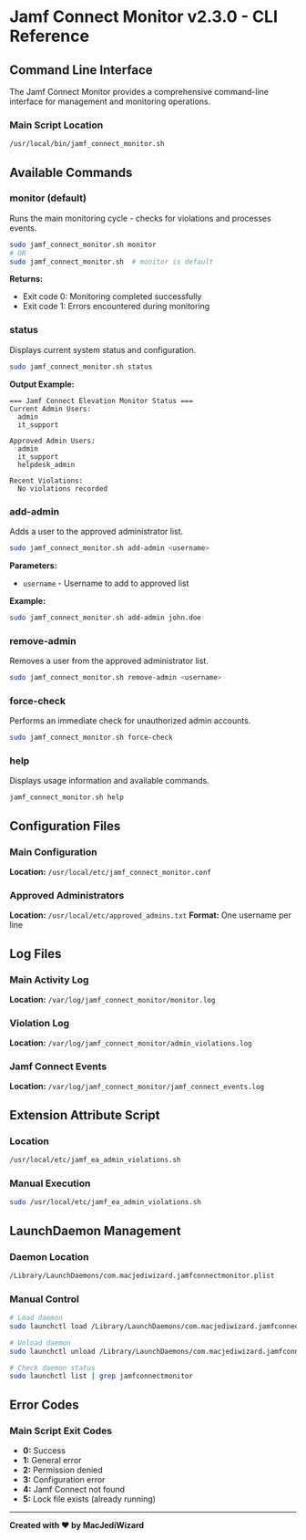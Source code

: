 # Jamf Connect Monitor v2.3.0 - CLI Reference

## Command Line Interface

The Jamf Connect Monitor provides a comprehensive command-line interface for management and monitoring operations.

### Main Script Location
```bash
/usr/local/bin/jamf_connect_monitor.sh
```

## Available Commands

### monitor (default)
Runs the main monitoring cycle - checks for violations and processes events.

```bash
sudo jamf_connect_monitor.sh monitor
# OR
sudo jamf_connect_monitor.sh  # monitor is default
```

**Returns:**
- Exit code 0: Monitoring completed successfully
- Exit code 1: Errors encountered during monitoring

### status
Displays current system status and configuration.

```bash
sudo jamf_connect_monitor.sh status
```

**Output Example:**
```
=== Jamf Connect Elevation Monitor Status ===
Current Admin Users:
  admin
  it_support
  
Approved Admin Users:
  admin
  it_support
  helpdesk_admin
  
Recent Violations:
  No violations recorded
```

### add-admin
Adds a user to the approved administrator list.

```bash
sudo jamf_connect_monitor.sh add-admin <username>
```

**Parameters:**
- `username` - Username to add to approved list

**Example:**
```bash
sudo jamf_connect_monitor.sh add-admin john.doe
```

### remove-admin
Removes a user from the approved administrator list.

```bash
sudo jamf_connect_monitor.sh remove-admin <username>
```

### force-check
Performs an immediate check for unauthorized admin accounts.

```bash
sudo jamf_connect_monitor.sh force-check
```

### help
Displays usage information and available commands.

```bash
jamf_connect_monitor.sh help
```

## Configuration Files

### Main Configuration
**Location:** `/usr/local/etc/jamf_connect_monitor.conf`

### Approved Administrators
**Location:** `/usr/local/etc/approved_admins.txt`
**Format:** One username per line

## Log Files

### Main Activity Log
**Location:** `/var/log/jamf_connect_monitor/monitor.log`

### Violation Log
**Location:** `/var/log/jamf_connect_monitor/admin_violations.log`

### Jamf Connect Events
**Location:** `/var/log/jamf_connect_monitor/jamf_connect_events.log`

## Extension Attribute Script

### Location
```bash
/usr/local/etc/jamf_ea_admin_violations.sh
```

### Manual Execution
```bash
sudo /usr/local/etc/jamf_ea_admin_violations.sh
```

## LaunchDaemon Management

### Daemon Location
```bash
/Library/LaunchDaemons/com.macjediwizard.jamfconnectmonitor.plist
```

### Manual Control
```bash
# Load daemon
sudo launchctl load /Library/LaunchDaemons/com.macjediwizard.jamfconnectmonitor.plist

# Unload daemon
sudo launchctl unload /Library/LaunchDaemons/com.macjediwizard.jamfconnectmonitor.plist

# Check daemon status
sudo launchctl list | grep jamfconnectmonitor
```

## Error Codes

### Main Script Exit Codes
- **0:** Success
- **1:** General error
- **2:** Permission denied
- **3:** Configuration error
- **4:** Jamf Connect not found
- **5:** Lock file exists (already running)

---

**Created with ❤️ by MacJediWizard**

